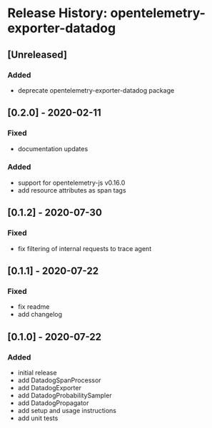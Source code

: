 # Release History: opentelemetry-exporter-datadog

## [Unreleased]
### Added
-  deprecate opentelemetry-exporter-datadog package

## [0.2.0] - 2020-02-11
### Fixed
- documentation updates

### Added
- support for opentelemetry-js v0.16.0
- add resource attributes as span tags

## [0.1.2] - 2020-07-30
### Fixed
- fix filtering of internal requests to trace agent

## [0.1.1] - 2020-07-22
### Fixed
- fix readme
- add changelog

## [0.1.0] - 2020-07-22
### Added
- initial release
- add DatadogSpanProcessor
- add DatadogExporter
- add DatadogProbabilitySampler
- add DatadogPropagator
- add setup and usage instructions
- add unit tests